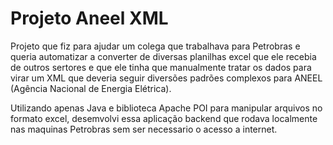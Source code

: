 # Projeto Aneel XML

Projeto que fiz para ajudar um colega que trabalhava para Petrobras e queria automatizar a converter de diversas planilhas excel que ele recebia de outros sertores e que ele tinha que manualmente tratar os dados para virar um XML que deveria seguir diversões padrões complexos para ANEEL (Agência Nacional de Energia Elétrica).

Utilizando apenas Java e biblioteca Apache POI para manipular arquivos no formato excel, desemvolvi essa aplicação backend que rodava localmente nas maquinas Petrobras sem ser necessario o acesso a internet.
